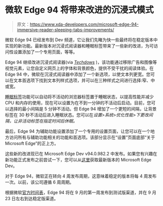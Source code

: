 # 微软 Edge 94 将带来改进的沉浸式模式

> 原文：<https://www.xda-developers.com/microsoft-edge-94-immersive-reader-sleeping-tabs-improvements/>

微软 Edge 94 已经发布到 Dev 频道，它让我们先睹为快一些最终将在稳定版本中实现的新功能。最新版本对沉浸式阅读器和睡眠标签带来了一些新的改进，为可访问性设置添加了一个专用页面，等等。

Edge 94 继续改进沉浸式阅读器(via *[Techdows](https://techdows.com/2021/08/edge-94-features-immersive-reader-and-sleeping-tabs-improvements.html)* )，该功能通过移除广告和图像等视觉元素，让您自定义网页上的字体和背景颜色，提供不受干扰的阅读体验。在 Edge 94 中，微软在沉浸式阅读器中添加了一个新选项，以使文本列更宽。您可以在文本首选项下找到文本列样式选项，并可以在三种样式之间进行选择:窄、中或宽。

[睡眠标签](https://www.xda-developers.com/microsoft-edge-themes-password-generator-features/)功能可以自动将不活动的浏览器标签置于睡眠状态，以提高性能并减少 CPU 和内存的使用，现在可以设置为在不到一分钟的不活动后启动。目前，您可以选择的最小间隔是 5 分钟不活动。但 Edge 94 增加了一个更短的间隔，让背景标签在 30 秒不活动后进入睡眠状态。您可以在*设置>系统>优化性能>下更改间隔，让非活动标签在指定时间后休眠。*

最后，Edge 94 为辅助功能设置添加了一个专用的设置页面，让您可以在一个地方访问所有与辅助功能相关的功能和首选项。该部分显示在“设置”页面底部“关于 Microsoft Edge”的正上方。

这些新的改进现已在 Microsoft Edge Dev v94.0.982.2 中发布。如果您有兴趣在新功能正式发布之前尝试一下，您可以从[这里](https://www.microsoftedgeinsider.com/en-us/download)获取最新版本的 Microsoft Edge Dev。

对于 Edge 94，微软正在转向 4 周发布周期，这意味着稳定的版本将每 4 周发布一次。以前，该公司遵循 6 周周期。

根据微软[官方时间表](https://docs.microsoft.com/en-us/deployedge/microsoft-edge-release-schedule)，Edge 94 将在 9 月的第一周发布到测试版渠道，并在 9 月 23 日左右到达稳定版渠道。